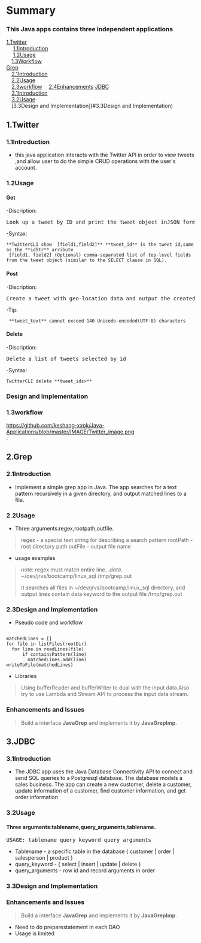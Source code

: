  # Summary
 ### This Java apps contains three independent applications
 
 [1.Twitter](#1.Twitter)  
 &ensp;&ensp; [1.1Introduction](#1.1Introdection)  
 &ensp;&ensp; [1.2Usage](#1.2Usage)  
 &ensp;&ensp;[1.3Workflow](#1.3Workflow)  
 [Grep](#2.Grep)  
 &ensp;&ensp;[2.1Introduction](#2.1Introdection)   
 &ensp;&ensp;[2.2Usage](#2.2Usage)   
 &ensp;&ensp;[2.3workflow](#2.3Workflow) 
 &ensp;&ensp;[2.4Enhancements](#2.4Enhancements)
 [JDBC](#3.JDBC)   
 &ensp;&ensp;[3.1Introduction](#3.1Introdection)    
 &ensp;&ensp;[3.2Usage](#3.2Usage)    
 &ensp;&ensp;[3.3Design and Implementation](#3.3Design and Implementation)     
 
   ## 1.Twitter
  ### 1.1Introduction 
  - this java application interacts with the Twitter API in order to view tweets ,and allow user to do the simple CRUD operations with the user's account. 
  ### 1.2Usage
  #### Get
  -Discription:
  <pre>Look up a tweet by ID and print the tweet object inJSON format.Show user specified [fields] in the JSON document.Show user specified [fields] in the JSON document.</pre>
  -Syntax:
 <pre><code>**TwitterCLI show <tweet_id> [field1,field2]** **tweet_id** is the tweet id,same as the **idStr** arribute
 [field1, field2] (Optional) comma-separated list of top-level fields from the tweet object (similar to the SELECT clause in SQL).</pre></code>
 #### Post
 -Discription:
  <pre>Create a tweet with geo-location data and output the created tweet object(simplified) in JSON format.</pre>
  -Tip:
 <pre><code> **tweet_text** cannot exceed 140 Unicode-encoded(UTF-8) characters</pre></code>
 #### Delete
 -Discription:
  <pre>Delete a list of tweets selected by id</pre>
  -Syntax:
 <pre><code>TwitterCLI delete **tweet_ids>** </pre></code>
  ### Design and Implementation
 
  ### 1.3workflow
  https://github.com/keshang-xxpk/Java-Applications/blob/master/IMAGE/Twitter_image.png    
 .
  

 

 ## 2.Grep
  ### 2.1Introduction 
  - Implement a simple grep app in Java. The app searches for a text pattern recursively in a given directory, and output matched lines to a file. 
  ### 2.2Usage
  - Three arguments:regex,rootpath,outfile.
  >regex - a special text string for describing a search pattern
  >rootPath - root directory path
  >outFile - output file name
  
  - usage examples
  > note: regex must match entire line.
.*data.* ~/dev/jrvs/bootcamp/linux_sql /tmp/grep.out
>
>It searches all files in ~/dev/jrvs/bootcamp/linux_sql directory, and output lines contain data keyword to the output file
 /tmp/grep.out
  ### 2.3Design and Implementation
 
  - Pseudo code and workflow
  <pre><code> 
matchedLines = []
for file in listFiles(rootDir)
  for line in readLines(file)
      if containsPattern(line)
        matchedLines.add(line)
writeToFile(matchedLines)</code></pre>
  
  - Libraries
  >Using bufferReader and bufferWriter to dual with the input data.Also try to use Lambda and Stream API to process the input data stream.
  

  ### Enhancements and Issues
  >Build a interface **JavaGrep** and implements it by  **JavaGrepImp**.
  
  ## 3.JDBC
  ### 3.1Introduction 
  - The JDBC app uses the Java Database Connectivity API to connect and send SQL queries to a Postgresql database. The database models a sales business. The app can create a new customer, delete a customer, update information of a customer, find customer information, and get order information
  ### 3.2Usage
  #### Three arguments:tablename,query_arguments,tablename.
  <pre>USAGE: tablename query_keyword query_arguments</pre>
  - Tablename - a specific table in the database { customer | order | salesperson | product }
  - query_keyword - { select | insert | update | delete }
  - query_arguments - row id and record arguments in order

  ### 3.3Design and Implementation
 
  
  
 
  

  ### Enhancements and Issues
  >Build a interface **JavaGrep** and implements it by  **JavaGrepImp**.
 - Need to do preparestatement in each DAO
 - Usage is limited
  

  
 

